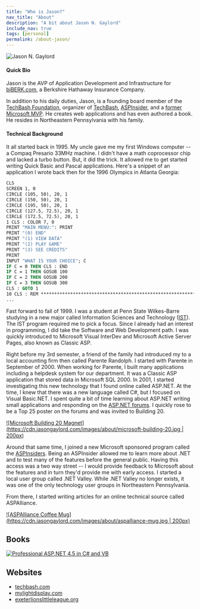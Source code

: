 ```yaml
---
title: "Who is Jason?"
nav_title: "About"
description: "A bit about Jason N. Gaylord"
include_nav: true
tags: [personal]
permalink: /about-jason/
---
```


<img src="https://avatars3.githubusercontent.com/jasongaylord?v=3&s=200" class="github-avatar" alt="Jason N. Gaylord" />

#### Quick Bio
Jason is the AVP of Application Development and Infrastructure for [biBERK.com](https://jasong.us/biberk), a Berkshire Hathaway Insurance Company.

In addition to his daily duties, Jason, is a founding board member of the [TechBash Foundation](https://jasong.us/tbfoundation), organizer of [TechBash](https://jasong.us/tb), [ASPInsider](https://jasong.us/3csnPdY), and a [former Microsoft MVP](https://jasong.us/msftmvp). He creates web applications and has even authored a book. He resides in Northeastern Pennsylvania with his family.

#### Technical Background
It all started back in 1995. My uncle gave me my first Windows computer -- a Compaq Presario 33MHz machine. I didn't have a math coprocessor chip and lacked a turbo button. But, it did the trick. It allowed me to get started writing Quick Basic and Pascal applications. Here's a snippet of an application I wrote back then for the 1996 Olympics in Atlanta Georgia:

```vb
CLS
SCREEN 1, 0
CIRCLE (105, 50), 20, 1
CIRCLE (150, 50), 20, 1
CIRCLE (195, 50), 20, 1
CIRCLE (127.5, 72.5), 20, 1
CIRCLE (172.5, 72.5), 20, 1
1 CLS : COLOR 7, 0
PRINT "MAIN MENU:": PRINT
PRINT "(0) END"
PRINT "(1) VIEW DATA"
PRINT "(2) PLAY GAME"
PRINT "(3) SEE CREDITS"
PRINT
INPUT "WHAT IS YOUR CHOICE"; C
IF C = 0 THEN CLS : END
IF C = 1 THEN GOSUB 100
IF C = 2 THEN GOSUB 200
IF C = 3 THEN GOSUB 300
CLS : GOTO 1
10 CLS : REM **********************************************************
...
```

Fast forward to fall of 1999. I was a student at Penn State Wilkes-Barre studying in a new major called Information Sciences and Technology ([IST](https://jasong.us/3cyZhjq)). The IST program required me to pick a focus. Since I already had an interest in programming, I did take the Software and Web Development path. I was quickly introduced to Microsoft Visual InterDev and Microsoft Active Server Pages, also known as Classic ASP.

Right before my 3rd semester, a friend of the family had introduced my to a local accounting firm then called Parente Randolph. I started with Parente in September of 2000. When working for Parente, I built many applications including a helpdesk system for our department. It was a Classic ASP application that stored data in Microsoft SQL 2000. In 2001, I started investigating this new technology that I found online called ASP.NET. At the time, I knew that there was a new language called C#, but I focused on Visual Basic.NET. I spent quite a bit of time learning about ASP.NET writing small applications and responding on the [ASP.NET forums](https://forums.asp.net/). I quickly rose to be a Top 25 poster on the forums and was invited to Building 20.

[![Microsoft Building 20 Magnet](https://cdn.jasongaylord.com/images/about/microsoft-building-20.jpg | 200px)](https://cdn.jasongaylord.com/images/about/microsoft-building-20.jpg)

Around that same time, I joined a new Microsoft sponsored program called the [ASPInsiders](https://jasong.us/3csnPdY). Being an ASPInsider allowed me to learn more about .NET and to test many of the features before the general public. Having this access was a two way street -- I would provide feedback to Microsoft about the features and in turn they'd provide me with early access. I started a local user group called .NET Valley. While .NET Valley no longer exists, it was one of the only technology user groups in Northeastern Pennsylvania. 

From there, I started writing articles for an online technical source called ASPAlliance.

[![ASPAlliance Coffee Mug](https://cdn.jasongaylord.com/images/about/aspalliance-mug.jpg | 200px)](https://cdn.jasongaylord.com/images/about/aspalliance-mug.jpg)



## Books
[![Professional ASP.NET 4.5 in C# and VB](//ws-na.amazon-adsystem.com/widgets/q?_encoding=UTF8&ASIN=1118311825&Format=_SL160_&ID=AsinImage&MarketPlace=US&ServiceVersion=20070822&WS=1&tag=jasongaylord-20&language=en_US)](https://amzn.to/2LmaDvl)

## Websites
- [techbash.com](https://jasong.us/tb)
- [mylightdisplay.com](http://jasong.us/mylightdisplay)
- [exeterlionslittleleague.org](https://jasong.us/elll)